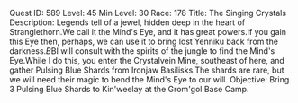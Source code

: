 Quest ID: 589
Level: 45
Min Level: 30
Race: 178
Title: The Singing Crystals
Description: Legends tell of a jewel, hidden deep in the heart of Stranglethorn.We call it the Mind's Eye, and it has great powers.If you gain this Eye then, perhaps, we can use it to bring lost Yenniku back from the darkness.$B$BI will consult with the spirits of the jungle to find the Mind's Eye.While I do this, you enter the Crystalvein Mine, southeast of here, and gather Pulsing Blue Shards from Ironjaw Basilisks.The shards are rare, but we will need their magic to bend the Mind's Eye to our will.
Objective: Bring 3 Pulsing Blue Shards to Kin'weelay at the Grom'gol Base Camp.
